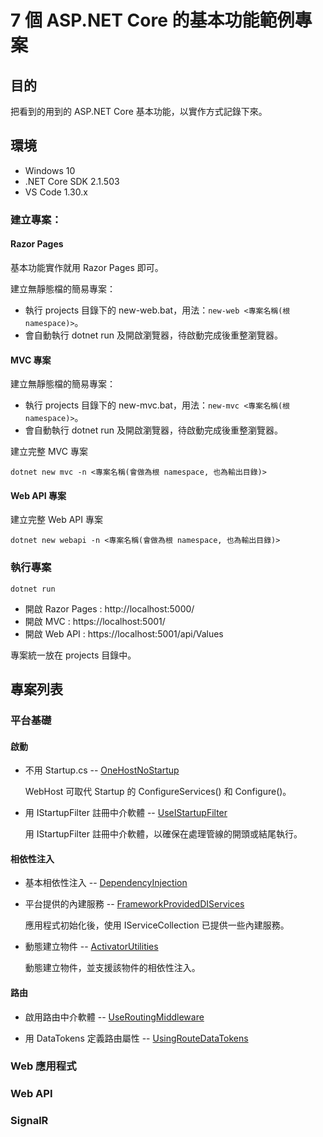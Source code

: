 # 7 個 ASP&#x2E;NET Core 的基本功能範例專案

## 目的
把看到的用到的 ASP&#x2E;NET Core 基本功能，以實作方式記錄下來。

## 環境

* Windows 10
* .NET Core SDK 2.1.503
* VS Code 1.30.x

### 建立專案：

#### Razor Pages

基本功能實作就用 Razor Pages 即可。

建立無靜態檔的簡易專案：
* 執行 projects 目錄下的 new-web.bat，用法：`new-web <專案名稱(根 namespace)>`。
* 會自動執行 dotnet run 及開啟瀏覽器，待啟動完成後重整瀏覽器。

#### MVC 專案

建立無靜態檔的簡易專案：
* 執行 projects 目錄下的 new-mvc.bat，用法：`new-mvc <專案名稱(根 namespace)>`。
* 會自動執行 dotnet run 及開啟瀏覽器，待啟動完成後重整瀏覽器。

建立完整 MVC 專案
```
dotnet new mvc -n <專案名稱(會做為根 namespace, 也為輸出目錄)>
```

#### Web API 專案

建立完整 Web API 專案
```
dotnet new webapi -n <專案名稱(會做為根 namespace, 也為輸出目錄)>
```

### 執行專案
```
dotnet run
```

* 開啟 Razor Pages : http://localhost:5000/
* 開啟 MVC : https://localhost:5001/
* 開啟 Web API : https://localhost:5001/api/Values

專案統一放在 projects 目錄中。

## 專案列表

### 平台基礎

#### 啟動

* 不用 Startup.cs -- 
[OneHostNoStartup](https://github.com/yingclin/practical-aspnetcore/tree/master/projects/OneHostNoStartup)

    WebHost 可取代 Startup 的 ConfigureServices() 和 Configure()。

* 用 IStartupFilter 註冊中介軟體 -- 
[UseIStartupFilter](https://github.com/yingclin/practical-aspnetcore/tree/master/projects/UseIStartupFilter)

    用 IStartupFilter 註冊中介軟體，以確保在處理管線的開頭或結尾執行。   

#### 相依性注入

* 基本相依性注入 -- 
[DependencyInjection](https://github.com/yingclin/practical-aspnetcore/tree/master/projects/DependencyInjection)

* 平台提供的內建服務 -- 
[FrameworkProvidedDIServices](https://github.com/yingclin/practical-aspnetcore/tree/master/projects/FrameworkProvidedDIServices)

    應用程式初始化後，使用 IServiceCollection 已提供一些內建服務。

* 動態建立物件 -- 
[ActivatorUtilities](https://github.com/yingclin/practical-aspnetcore/tree/master/projects/ActivatorUtilities)

    動態建立物件，並支援該物件的相依性注入。

#### 路由

* 啟用路由中介軟體 -- 
[UseRoutingMiddleware](https://github.com/yingclin/practical-aspnetcore/tree/master/projects/UseRoutingMiddleware)

* 用 DataTokens 定義路由屬性 -- 
[UsingRouteDataTokens](https://github.com/yingclin/practical-aspnetcore/tree/master/projects/UsingRouteDataTokens)  

### Web 應用程式

### Web API

### SignalR

